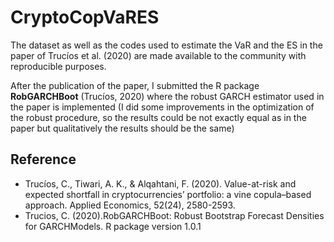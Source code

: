 # CryptoCopVaRES

The dataset as well as the codes used to estimate the VaR and the ES in the paper of Trucíos et al. (2020) are made available to the community with reproducible purposes. 

After the publication of the paper, I submitted the R package **RobGARCHBoot** (Trucíos, 2020) where the robust GARCH estimator used in the paper is implemented (I did some improvements in the optimization of the robust procedure, so the results could be not exactly equal as in the paper but qualitatively the results should be the same)


## Reference

- Trucíos, C., Tiwari, A. K., & Alqahtani, F. (2020). Value-at-risk and expected shortfall in cryptocurrencies’ portfolio: a vine copula–based approach. Applied Economics, 52(24), 2580-2593.
- Trucios,  C.  (2020).RobGARCHBoot:   Robust  Bootstrap  Forecast  Densities  for  GARCHModels.  R package version 1.0.1
